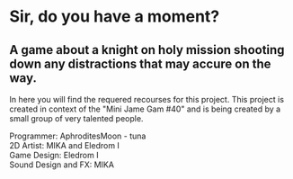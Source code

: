 # Sir, do you have a moment?

## A game about a knight on holy mission shooting down any distractions that may accure on the way. 

In here you will find the requered recourses for this project. This project is created in context of the "Mini Jame Gam #40" and is being created by a small group of very talented people. 

Programmer: AphroditesMoon - tuna  
2D Artist: MIKA and Eledrom I  
Game Design: Eledrom I  
Sound Design and FX: MIKA  
